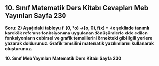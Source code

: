 ## 10. Sınıf Matematik Ders Kitabı Cevapları Meb Yayınları Sayfa 230

**Soru: 2) Aşağıdaki tabloyu f: [0, °o) ->[o, 0), f(x) = √x şeklinde tanımlı karekök referans fonksiyonuna uygulanan dönüşümlerle elde edilen fonksiyonların cebirsel ve grafik temsillerini örnekteki gibi ilgili yerlere yazarak doldurunuz. Grafik temsilini matematik yazılımlarını kullanarak oluşturunuz.**

**10. Sınıf Meb Yayınları Matematik Ders Kitabı Sayfa 230**